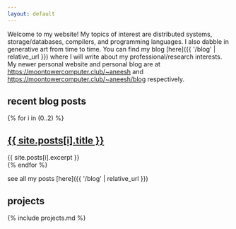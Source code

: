 ```yaml
---
layout: default
---
```


Welcome to my website! My topics of interest are distributed systems,
storage/databases, compilers, and programming languages. I also dabble in
generative art from time to time. You can find my blog [here]({{ '/blog' |
relative_url }}) where I will write about my professional/research interests. My
newer personal website and personal blog are at
<https://moontowercomputer.club/~aneesh> and
<https://moontowercomputer.club/~aneesh/blog> respectively.

## recent blog posts

<div class="blogpreview">
{% for i in (0..2) %}
<article class="post">
<h2 class="posttitle"><a href="{{ site.baseurl }}{{ site.posts[i].url }}">{{ site.posts[i].title }}</a></h2>
<div class="excerpt">
{{ site.posts[i].excerpt }}
</div>
</article>
{% endfor %}
</div>

see all my posts [here]({{ '/blog' | relative_url }})

## projects

{% include projects.md %}
